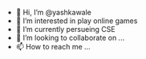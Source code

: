 - 👋 Hi, I’m @yashkawale
- 👀 I’m interested in play online games
- 🌱 I’m currently persueing CSE
- 💞️ I’m looking to collaborate on ...
- 📫 How to reach me ...

<!---
yashkawale/yashkawale is a ✨ special ✨ repository because its `README.md` (this file) appears on your GitHub profile.
You can click the Preview link to take a look at your changes.
--->
